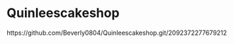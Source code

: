# Quinleescakeshop
<meta property="fb:pages" content="2092372277679212" />
https://github.com/Beverly0804/Quinleescakeshop.git/2092372277679212
